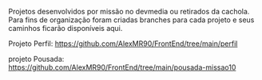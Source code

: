 Projetos desenvolvidos por missão no devmedia ou retirados da cachola.
Para fins de organização foram criadas branches para cada projeto e seus caminhos ficarão disponíveis aqui.

Projeto Perfil: https://github.com/AlexMR90/FrontEnd/tree/main/perfil

projeto Pousada: https://github.com/AlexMR90/FrontEnd/tree/main/pousada-missao10
